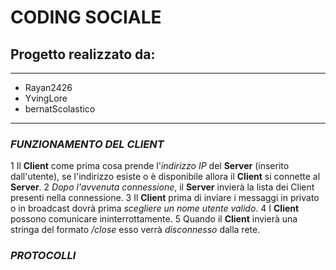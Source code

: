 # CODING SOCIALE

## Progetto realizzato da:
----

- Rayan2426
- YvingLore
- bernatScolastico

---
 ### *FUNZIONAMENTO DEL CLIENT*

1 Il **Client** come prima cosa prende l'*indirizzo IP* del **Server** (inserito dall'utente), se l'indirizzo esiste o è disponibile allora il **Client** si connette al **Server**.
2 *Dopo l'avvenuta connessione*, il **Server** invierà la lista dei Client presenti nella connessione.
3 Il **Client** prima di inviare i messaggi in privato o in broadcast dovrà prima *scegliere un nome utente valido*.
4 I **Client** possono comunicare ininterrottamente.
5 Quando il **Client** invierà una stringa del formato */close* esso verrà *disconnesso* dalla rete.


### *PROTOCOLLI*
